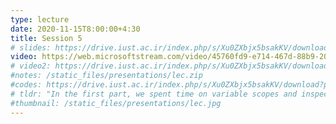 ```yaml
---
type: lecture
date: 2020-11-15T8:00:00+4:30
title: Session 5
# slides: https://drive.iust.ac.ir/index.php/s/Xu0ZXbjx5bsakKV/download?path=%2FSlides&files=lab3.pdf
video: https://web.microsoftstream.com/video/45760fd9-e714-467d-88b9-208dc3b57165
# video2: https://drive.iust.ac.ir/index.php/s/Xu0ZXbjx5bsakKV/download?path=%2FVideos&files=lab3b.mp4
#notes: /static_files/presentations/lec.zip
#codes: https://drive.iust.ac.ir/index.php/s/Xu0ZXbjx5bsakKV/download?path=%2FCode&files=S6.zip
# tldr: "In the first part, we spent time on variable scopes and inspecting the call stack under the debugger. We then introduced assert and finally introduced unit testing using the pytest framework. In the second part, we learned about lists, tuples and dictionaries."
#thumbnail: /static_files/presentations/lec.jpg
---
```

